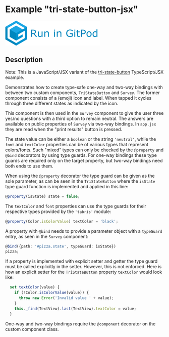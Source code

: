 # Example "tri-state-button-jsx"

[![GitPod Logo](../../doc/run-in-gitpod.png)](https://gitpod.io/#example=tri-state-button-jsx/https://github.com/eclipsesource/tabris-decorators/tree/gplink/examples/tri-state-button-jsx)

## Description

Note: This is a JavaScript/JSX variant of the [tri-state-button](../tri-state-button) TypeScript/JSX example.

Demonstrates how to create type-safe one-way and two-way bindings with between two custom components, `TriStateButton` and `Survey`. The former component consists of a (emoji) icon and label. When tapped it cycles through three different states as indicated by the icon.

This component is then used in the `Survey` component to give the user three yes/no questions with a third option to remain neutral. The answers are available on public properties of `Survey` via two-way bindings. In `app.jsx` they are read when the "print results" button is pressed.

The state value can be either a `boolean` or the string `'neutral'`, while the `font` and `textColor` properties can be of various types that represent colors/fonts. Such "mixed" types can only be checked by the `@property` and `@bind` decorators by using type guards. For one-way bindings these type guards are required only on the target property, but two-way bindings need both ends to use them.

When using the `@property` decorator the type guard can be given as the sole parameter, as can be seen in the `TriStateButton` where the `isState` type guard function is implemented and applied in this line:

```js
@property(isState) state = false;
```

The `textColor` and `font` properties can use the type guards for their respective types provided by the `'tabris'` module:

```ts
@property(Color.isColorValue) textColor = 'black';
```

A property with `@bind` needs to provide a parameter object with a `typeGuard` entry, as seen in the `Survey` component:

```ts
@bind({path: '#pizza.state', typeGuard: isState})
pizza;
```

If a property is implemented with explicit setter and getter the type guard must be called explicitly in the setter. However, this is not enforced. Here is how an explicit setter for the `TriStateButton` property `textColor` would look like:

```js
  set textColor(value) {
    if (!Color.isColorValue(value)) {
      throw new Error('Invalid value ' + value);
    }
    this._find(TextView).last(TextView).textColor = value;
  }
```

One-way and two-way bindings require the `@component` decorator on the custom component class.
